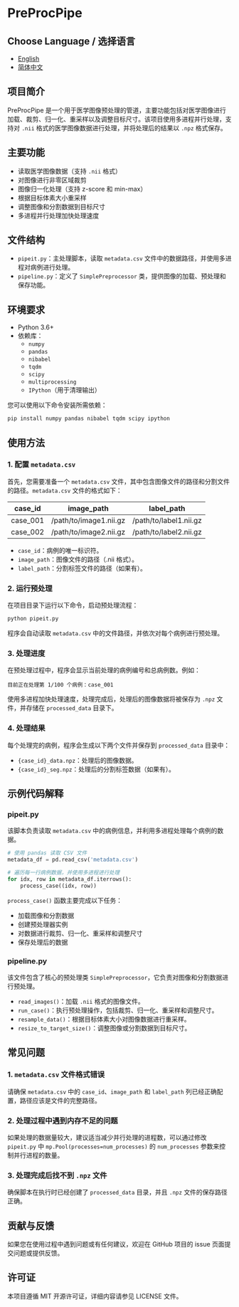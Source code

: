 
# PreProcPipe
## Choose Language / 选择语言

- [English](readme_en.md)
- [简体中文](readme.md)
## 项目简介

PreProcPipe 是一个用于医学图像预处理的管道，主要功能包括对医学图像进行加载、裁剪、归一化、重采样以及调整目标尺寸。该项目使用多进程并行处理，支持对 `.nii` 格式的医学图像数据进行处理，并将处理后的结果以 `.npz` 格式保存。

## 主要功能

- 读取医学图像数据（支持 `.nii` 格式）
- 对图像进行非零区域裁剪
- 图像归一化处理（支持 z-score 和 min-max）
- 根据目标体素大小重采样
- 调整图像和分割数据到目标尺寸
- 多进程并行处理加快处理速度

## 文件结构

- `pipeit.py`：主处理脚本，读取 `metadata.csv` 文件中的数据路径，并使用多进程对病例进行处理。
- `pipeline.py`：定义了 `SimplePreprocessor` 类，提供图像的加载、预处理和保存功能。

## 环境要求

- Python 3.6+
- 依赖库：
  - `numpy`
  - `pandas`
  - `nibabel`
  - `tqdm`
  - `scipy`
  - `multiprocessing`
  - `IPython`（用于清理输出）

您可以使用以下命令安装所需依赖：
```bash
pip install numpy pandas nibabel tqdm scipy ipython
```

## 使用方法

### 1. 配置 `metadata.csv`

首先，您需要准备一个 `metadata.csv` 文件，其中包含图像文件的路径和分割文件的路径。`metadata.csv` 文件的格式如下：

| case_id  | image_path                  | label_path                  |
|----------|-----------------------------|-----------------------------|
| case_001 | /path/to/image1.nii.gz       | /path/to/label1.nii.gz       |
| case_002 | /path/to/image2.nii.gz       | /path/to/label2.nii.gz       |

- `case_id`：病例的唯一标识符。
- `image_path`：图像文件的路径（.nii 格式）。
- `label_path`：分割标签文件的路径（如果有）。

### 2. 运行预处理

在项目目录下运行以下命令，启动预处理流程：

```bash
python pipeit.py
```

程序会自动读取 `metadata.csv` 中的文件路径，并依次对每个病例进行预处理。

### 3. 处理进度

在预处理过程中，程序会显示当前处理的病例编号和总病例数。例如：

```
目前正在处理第 1/100 个病例：case_001
```

使用多进程加快处理速度，处理完成后，处理后的图像数据将被保存为 `.npz` 文件，并存储在 `processed_data` 目录下。

### 4. 处理结果

每个处理完的病例，程序会生成以下两个文件并保存到 `processed_data` 目录中：

- `{case_id}_data.npz`：处理后的图像数据。
- `{case_id}_seg.npz`：处理后的分割标签数据（如果有）。

## 示例代码解释

### pipeit.py

该脚本负责读取 `metadata.csv` 中的病例信息，并利用多进程处理每个病例的数据。

```python
# 使用 pandas 读取 CSV 文件
metadata_df = pd.read_csv('metadata.csv')

# 遍历每一行病例数据，并使用多进程进行处理
for idx, row in metadata_df.iterrows():
    process_case((idx, row))
```

`process_case()` 函数主要完成以下任务：
- 加载图像和分割数据
- 创建预处理器实例
- 对数据进行裁剪、归一化、重采样和调整尺寸
- 保存处理后的数据

### pipeline.py

该文件包含了核心的预处理类 `SimplePreprocessor`，它负责对图像和分割数据进行预处理。

- `read_images()`：加载 `.nii` 格式的图像文件。
- `run_case()`：执行预处理操作，包括裁剪、归一化、重采样和调整尺寸。
- `resample_data()`：根据目标体素大小对图像数据进行重采样。
- `resize_to_target_size()`：调整图像或分割数据到目标尺寸。

## 常见问题

### 1. `metadata.csv` 文件格式错误

请确保 `metadata.csv` 中的 `case_id`、`image_path` 和 `label_path` 列已经正确配置，路径应该是文件的完整路径。

### 2. 处理过程中遇到内存不足的问题

如果处理的数据量较大，建议适当减少并行处理的进程数，可以通过修改 `pipeit.py` 中 `mp.Pool(processes=num_processes)` 的 `num_processes` 参数来控制并行进程的数量。

### 3. 处理完成后找不到 `.npz` 文件

确保脚本在执行时已经创建了 `processed_data` 目录，并且 `.npz` 文件的保存路径正确。

## 贡献与反馈

如果您在使用过程中遇到问题或有任何建议，欢迎在 GitHub 项目的 issue 页面提交问题或提供反馈。

## 许可证

本项目遵循 MIT 开源许可证，详细内容请参见 LICENSE 文件。